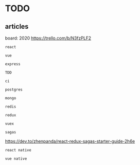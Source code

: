 # TODO

## articles

board: 2020 https://trello.com/b/N3fzPLF2

```
react

vue

express

TDD

ci

postgres

mongo

redis

redux

vuex

sagas
```
https://dev.to/zhenpanda/react-redux-sagas-starter-guide-2h6e
```
react native

vue native
```

